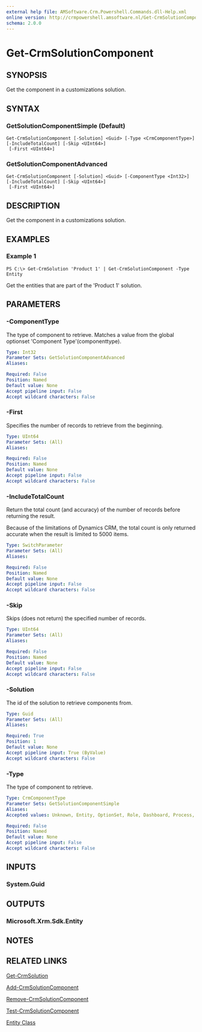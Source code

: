 ```yaml
---
external help file: AMSoftware.Crm.Powershell.Commands.dll-Help.xml
online version: http://crmpowershell.amsoftware.nl/Get-CrmSolutionComponent.html
schema: 2.0.0
---
```


# Get-CrmSolutionComponent

## SYNOPSIS
Get the component in a customizations solution.

## SYNTAX

### GetSolutionComponentSimple (Default)
```
Get-CrmSolutionComponent [-Solution] <Guid> [-Type <CrmComponentType>] [-IncludeTotalCount] [-Skip <UInt64>]
 [-First <UInt64>]
```

### GetSolutionComponentAdvanced
```
Get-CrmSolutionComponent [-Solution] <Guid> [-ComponentType <Int32>] [-IncludeTotalCount] [-Skip <UInt64>]
 [-First <UInt64>]
```

## DESCRIPTION
Get the component in a customizations solution.

## EXAMPLES

### Example 1
```
PS C:\> Get-CrmSolution 'Product 1' | Get-CrmSolutionComponent -Type Entity
```

Get the entities that are part of the 'Product 1' solution.

## PARAMETERS

### -ComponentType
The type of component to retrieve. Matches a value from the global optionset 'Component Type'(componenttype).

```yaml
Type: Int32
Parameter Sets: GetSolutionComponentAdvanced
Aliases: 

Required: False
Position: Named
Default value: None
Accept pipeline input: False
Accept wildcard characters: False
```

### -First
Specifies the number of records to retrieve from the beginning.

```yaml
Type: UInt64
Parameter Sets: (All)
Aliases: 

Required: False
Position: Named
Default value: None
Accept pipeline input: False
Accept wildcard characters: False
```

### -IncludeTotalCount
Return the total count (and accuracy) of the number of records before returning the result.

Because of the limitations of Dynamics CRM, the total count is only returned accurate when the result is limited to 5000 items.

```yaml
Type: SwitchParameter
Parameter Sets: (All)
Aliases: 

Required: False
Position: Named
Default value: None
Accept pipeline input: False
Accept wildcard characters: False
```

### -Skip
Skips (does not return) the specified number of records.

```yaml
Type: UInt64
Parameter Sets: (All)
Aliases: 

Required: False
Position: Named
Default value: None
Accept pipeline input: False
Accept wildcard characters: False
```

### -Solution
The id of the solution to retrieve components from.

```yaml
Type: Guid
Parameter Sets: (All)
Aliases: 

Required: True
Position: 1
Default value: None
Accept pipeline input: True (ByValue)
Accept wildcard characters: False
```

### -Type
The type of component to retrieve. 

```yaml
Type: CrmComponentType
Parameter Sets: GetSolutionComponentSimple
Aliases: 
Accepted values: Unknown, Entity, OptionSet, Role, Dashboard, Process, Report, EmailTemplate, ContractTemplate, ArticleTemplate, MailMergeTemplate, Ribbon, WebResource, SiteMap, ConnectionRole, FieldSecurityProfile, SdkAssembly, SdkMessageStep, ServiceEndpoint, RoutingRuleSet, SLA, ConvertRule

Required: False
Position: Named
Default value: None
Accept pipeline input: False
Accept wildcard characters: False
```

## INPUTS

### System.Guid


## OUTPUTS

### Microsoft.Xrm.Sdk.Entity


## NOTES

## RELATED LINKS

[Get-CrmSolution](Get-CrmSolution.md)

[Add-CrmSolutionComponent](Add-CrmSolutionComponent.md)

[Remove-CrmSolutionComponent](Remove-CrmSolutionComponent.md)

[Test-CrmSolutionComponent](Test-CrmSolutionComponent.md)

[Entity Class](https://msdn.microsoft.com/library/microsoft.xrm.sdk.entity.aspx)
